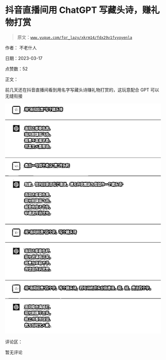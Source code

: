 # 抖音直播间用 ChatGPT 写藏头诗，赚礼物打赏

> 原文：[`www.yuque.com/for_lazy/xkrm14/fdx29v1fvyoyenla`](https://www.yuque.com/for_lazy/xkrm14/fdx29v1fvyoyenla)

作者： 不老什人

日期：2023-03-17

点赞数：52

正文：

前几天还在抖音直播间看到用名字写藏头诗赚礼物打赏的，这玩意配合 GPT 可以无缝衔接

![](img/f21b8060dc92e3047fd1a624c92c5374.png)

评论区：

暂无评论



